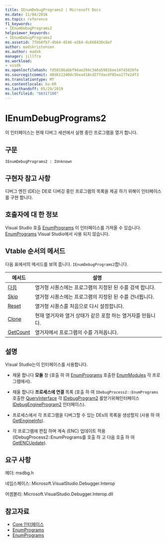 ```yaml
---
title: IEnumDebugPrograms2 | Microsoft Docs
ms.date: 11/04/2016
ms.topic: reference
f1_keywords:
- IEnumDebugPrograms2
helpviewer_keywords:
- IEnumDebugPrograms2
ms.assetid: 7fbb8fb7-db64-4546-a364-dc668430c8af
author: madskristensen
ms.author: madsk
manager: jillfra
ms.workload:
- vssdk
ms.openlocfilehash: fd50186abbf94ae294c346a5981bee14f45820fe
ms.sourcegitcommit: 40d612240dc5bea418cd27fdacdf85ea177e2df3
ms.translationtype: MT
ms.contentlocale: ko-KR
ms.lasthandoff: 05/29/2019
ms.locfileid: "66317100"
---
```

# <a name="ienumdebugprograms2"></a>IEnumDebugPrograms2
이 인터페이스는 현재 디버그 세션에서 실행 중인 프로그램을 열거 합니다.

## <a name="syntax"></a>구문

```
IEnumDebugPrograms2 : IUnknown
```

## <a name="notes-for-implementers"></a>구현자 참고 사항
 디버그 엔진 (DE)는 DE로 디버깅 중인 프로그램의 목록을 제공 하기 위해이 인터페이스를 구현 합니다.

## <a name="notes-for-callers"></a>호출자에 대 한 정보
 Visual Studio 호출 [EnumPrograms](../../../extensibility/debugger/reference/idebugprocess2-enumprograms.md) 이 인터페이스를 가져올 수 있습니다. [EnumPrograms](../../../extensibility/debugger/reference/idebugengine2-enumprograms.md) Visual Studio에서 사용 되지 않습니다.

## <a name="methods-in-vtable-order"></a>Vtable 순서의 메서드
 다음 표에서의 메서드를 보여 줍니다. `IEnumDebugPrograms2`합니다.

|메서드|설명|
|------------|-----------------|
|[다음](../../../extensibility/debugger/reference/ienumdebugprograms2-next.md)|열거형 시퀀스에는 프로그램의 지정된 된 수를 검색 합니다.|
|[Skip](../../../extensibility/debugger/reference/ienumdebugprograms2-skip.md)|열거형 시퀀스에는 프로그램의 지정된 된 수를 건너뜁니다.|
|[Reset](../../../extensibility/debugger/reference/ienumdebugprograms2-reset.md)|열거형 시퀀스를 처음으로 다시 설정합니다.|
|[Clone](../../../extensibility/debugger/reference/ienumdebugprograms2-clone.md)|현재 열거자와 열거 상태가 같은 포함 하는 열거자를 만듭니다.|
|[GetCount](../../../extensibility/debugger/reference/ienumdebugprograms2-getcount.md)|열거자에서 프로그램의 수를 가져옵니다.|

## <a name="remarks"></a>설명
 Visual Studio는이 인터페이스를 사용합니다.

- 채울 합니다 **모듈** 창 (호출 하 여 [EnumPrograms](../../../extensibility/debugger/reference/idebugprocess2-enumprograms.md) 호출한 [EnumModules](../../../extensibility/debugger/reference/idebugprogram2-enummodules.md) 각 프로그램에서).

- 채울 합니다 **프로세스에 연결** 목록 (호출 하 여 `IDebugProcess2::EnumPrograms` 호출한 [QueryInterface](/cpp/atl/queryinterface) 각 [IDebugProgram2](../../../extensibility/debugger/reference/idebugprogram2.md) 를얻기위해인터페이스[IDebugEngineProgram2](../../../extensibility/debugger/reference/idebugengineprogram2.md) 인터페이스).

- 프로세스에서 각 프로그램을 디버그할 수 있는 DEs의 목록을 생성할지 (사용 하 여 [GetEngineInfo](../../../extensibility/debugger/reference/idebugprogram2-getengineinfo.md)).

- 각 프로그램에 편집 하며 계속 (ENC) 업데이트 적용 (IDebugProcess2::EnumPrograms를 호출 하 고 다음 호출 하 여 [GetENCUpdate](../../../extensibility/debugger/reference/idebugprogram2-getencupdate.md)).

## <a name="requirements"></a>요구 사항
 헤더: msdbg.h

 네임스페이스: Microsoft.VisualStudio.Debugger.Interop

 어셈블리: Microsoft.VisualStudio.Debugger.Interop.dll

## <a name="see-also"></a>참고자료
- [Core 인터페이스](../../../extensibility/debugger/reference/core-interfaces.md)
- [EnumPrograms](../../../extensibility/debugger/reference/idebugengine2-enumprograms.md)
- [EnumPrograms](../../../extensibility/debugger/reference/idebugprocess2-enumprograms.md)